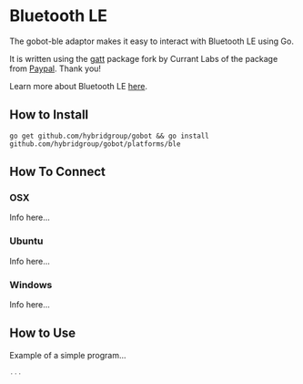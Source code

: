 # Bluetooth LE

The gobot-ble adaptor makes it easy to interact with Bluetooth LE using Go.

It is written using the [gatt](https://github.com/currantlabs/gatt) package fork by Currant Labs of the package from [Paypal](https://github.com/paypal). Thank you!

Learn more about Bluetooth LE [here](http://en.wikipedia.org/wiki/Bluetooth_low_energy).

## How to Install
```
go get github.com/hybridgroup/gobot && go install github.com/hybridgroup/gobot/platforms/ble
```

## How To Connect

### OSX

Info here...

### Ubuntu

Info here...

### Windows

Info here...

## How to Use

Example of a simple program...

```go
...
```
